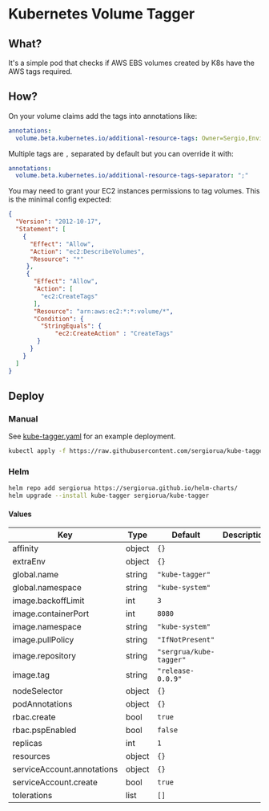 # Kubernetes Volume Tagger

## What?

It's a simple pod that checks if AWS EBS volumes created by K8s have the AWS tags required.

## How?

On your volume claims add the tags into annotations like:

```yaml
annotations:
  volume.beta.kubernetes.io/additional-resource-tags: Owner=Sergio,Environment=Dev
```

Multiple tags are `,` separated by default but you can override it with:

```yaml
annotations:
  volume.beta.kubernetes.io/additional-resource-tags-separator: ";"
```


You may need to grant your EC2 instances permissions to tag volumes. This is the minimal config expected:

```json
{
  "Version": "2012-10-17",
  "Statement": [
    {
      "Effect": "Allow",
      "Action": "ec2:DescribeVolumes",
      "Resource": "*"
     },
     {
       "Effect": "Allow",
       "Action": [
         "ec2:CreateTags"
       ],
       "Resource": "arn:aws:ec2:*:*:volume/*",
       "Condition": {
         "StringEquals": {
             "ec2:CreateAction" : "CreateTags"
        }
      }
    }
  ]
}
```
## Deploy

### Manual

See [kube-tagger.yaml](https://github.com/sergiorua/kube-tagger/blob/master/kube-tagger.yaml) for an example deployment.

```sh
kubectl apply -f https://raw.githubusercontent.com/sergiorua/kube-tagger/master/kube-tagger.yaml
```

### Helm

```sh
helm repo add sergiorua https://sergiorua.github.io/helm-charts/
helm upgrade --install kube-tagger sergiorua/kube-tagger
```

#### Values

| Key | Type | Default | Description |
|-----|------|---------|-------------|
| affinity | object | `{}` |  |
| extraEnv | object | `{}` |  |
| global.name | string | `"kube-tagger"` |  |
| global.namespace | string | `"kube-system"` |  |
| image.backoffLimit | int | `3` |  |
| image.containerPort | int | `8080` |  |
| image.namespace | string | `"kube-system"` |  |
| image.pullPolicy | string | `"IfNotPresent"` |  |
| image.repository | string | `"sergrua/kube-tagger"` |  |
| image.tag | string | `"release-0.0.9"` |  |
| nodeSelector | object | `{}` |  |
| podAnnotations | object | `{}` |  |
| rbac.create | bool | `true` |  |
| rbac.pspEnabled | bool | `false` |  |
| replicas | int | `1` |  |
| resources | object | `{}` |  |
| serviceAccount.annotations | object | `{}` |  |
| serviceAccount.create | bool | `true` |  |
| tolerations | list | `[]` |  |
